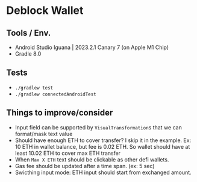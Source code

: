 # Deblock Wallet

## Tools / Env.

- Android Studio Iguana | 2023.2.1 Canary 7 (on Apple M1 Chip)
- Gradle 8.0

## Tests

- `./gradlew test`
- `./gradlew connectedAndroidTest`

## Things to improve/consider 

- Input field can be supported by `VisualTransformation`s that we can format/mask text value
- Should have enough ETH to cover transfer? I skip it in the example. Ex: 10 ETH in wallet balance, but fee is 0.02 ETH. So wallet should have at least 10.02 ETH to cover max ETH transfer
- When `Max X ETH` text should be clickable as other defi wallets.
- Gas fee should be updated after a time span. (ex: 5 sec)
- Swicthing input mode: ETH input should start from exchanged amount.
